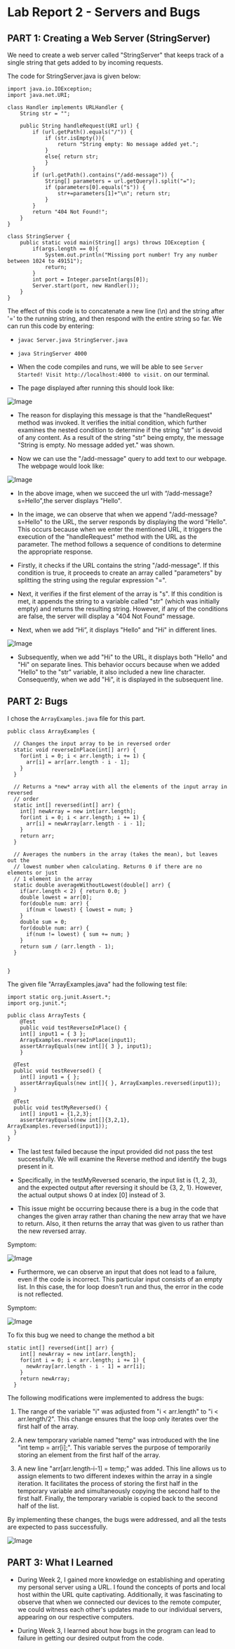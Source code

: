 # Lab Report 2 - Servers and Bugs

## PART 1: Creating a Web Server (StringServer)
We need to create a web server called "StringServer" that keeps track of a single string that gets added to by incoming requests.

The code for StringServer.java is given below:

```
import java.io.IOException;
import java.net.URI;

class Handler implements URLHandler {
    String str = "";

    public String handleRequest(URI url) {
        if (url.getPath().equals("/")) {
            if (str.isEmpty()){
                return "String empty: No message added yet.";
            }
            else{ return str;
            }
        }
        if (url.getPath().contains("/add-message")) {
            String[] parameters = url.getQuery().split("=");
            if (parameters[0].equals("s")) {
                str+=parameters[1]+"\n"; return str;
            }
        }
        return "404 Not Found!";
    }
}

class StringServer {
    public static void main(String[] args) throws IOException {
        if(args.length == 0){
            System.out.println("Missing port number! Try any number between 1024 to 49151");
            return;
        }
        int port = Integer.parseInt(args[0]);
        Server.start(port, new Handler());
    }
}
```

The effect of this code is to concatenate a new line (\n) and the string after '=' to the running string, and then respond with the entire string so far.
We can run this code by entering:
* `javac Server.java StringServer.java`
* `java StringServer 4000`

* When the code compiles and runs, we will be able to see `Server Started! Visit http://localhost:4000 to visit.` on our terminal.
* The page displayed after running this should look like:

![Image](empty.png)

* The reason for displaying this message is that the "handleRequest" method was invoked. It verifies the initial condition, which further examines the nested condition to determine if the string "str" is devoid of any content. As a result of the string "str" being empty, the message "String is empty. No message added yet." was shown.

* Now we can use the "/add-message" query to add text to our webpage. The webpage would look like:

![Image](hello.png)

* In the above image, when we succeed the url with “/add-message?s=Hello”,the server displays "Hello".

* In the image, we can observe that when we append "/add-message?s=Hello" to the URL, the server responds by displaying the word "Hello". This occurs because when we enter the mentioned URL, it triggers the execution of the "handleRequest" method with the URL as the parameter. The method follows a sequence of conditions to determine the appropriate response.

* Firstly, it checks if the URL contains the string "/add-message". If this condition is true, it proceeds to create an array called "parameters" by splitting the string using the regular expression "=".

* Next, it verifies if the first element of the array is "s". If this condition is met, it appends the string to a variable called "str" (which was initially empty) and returns the resulting string. However, if any of the conditions are false, the server will display a "404 Not Found" message.

* Next, when we add “Hi”, it displays "Hello" and "Hi" in different lines.

![Image](hi.png)

* Subsequently, when we add "Hi" to the URL, it displays both "Hello" and "Hi" on separate lines. This behavior occurs because when we added "Hello" to the "str" variable, it also included a new line character. Consequently, when we add "Hi", it is displayed in the subsequent line.

## PART 2: Bugs

I chose the `ArrayExamples.java` file for this part.

```
public class ArrayExamples {

  // Changes the input array to be in reversed order
  static void reverseInPlace(int[] arr) {
    for(int i = 0; i < arr.length; i += 1) {
      arr[i] = arr[arr.length - i - 1];
    }
  }

  // Returns a *new* array with all the elements of the input array in reversed
  // order
  static int[] reversed(int[] arr) {
    int[] newArray = new int[arr.length];
    for(int i = 0; i < arr.length; i += 1) {
      arr[i] = newArray[arr.length - i - 1];
    }
    return arr;
  }

  // Averages the numbers in the array (takes the mean), but leaves out the
  // lowest number when calculating. Returns 0 if there are no elements or just
  // 1 element in the array
  static double averageWithoutLowest(double[] arr) {
    if(arr.length < 2) { return 0.0; }
    double lowest = arr[0];
    for(double num: arr) {
      if(num < lowest) { lowest = num; }
    }
    double sum = 0;
    for(double num: arr) {
      if(num != lowest) { sum += num; }
    }
    return sum / (arr.length - 1);
  }


}
```

The given file "ArrayExamples.java" had the following test file:

```
import static org.junit.Assert.*;
import org.junit.*;

public class ArrayTests {
	@Test 
	public void testReverseInPlace() {
    int[] input1 = { 3 };
    ArrayExamples.reverseInPlace(input1);
    assertArrayEquals(new int[]{ 3 }, input1);
	}

  @Test
  public void testReversed() {
    int[] input1 = { };
    assertArrayEquals(new int[]{ }, ArrayExamples.reversed(input1));
  }
  
  @Test
  public void testMyReversed() {
    int[] input1 = {1,2,3};
    assertArrayEquals(new int[]{3,2,1}, ArrayExamples.reversed(input1));
  }
}
```

* The last test failed because the input provided did not pass the test successfully. We will examine the Reverse method and identify the bugs present in it.

* Specifically, in the testMyReversed scenario, the input list is {1, 2, 3}, and the expected output after reversing it should be {3, 2, 1}. However, the actual output shows 0 at index [0] instead of 3.

* This issue might be occurring because there is a bug in the code that changes the given array rather than chaning the new array that we have to return. Also, it then returns the array that was given to us rather than the new reversed array.

Symptom:

![Image](tests2.png)

* Furthermore, we can observe an input that does not lead to a failure, even if the code is incorrect. This particular input consists of an empty list. In this case, the for loop doesn't run and thus, the error in the code is not reflected.

Symptom:

![Image](tests.png)

To fix this bug we need to change the method a bit

```
static int[] reversed(int[] arr) {
    int[] newArray = new int[arr.length];
    for(int i = 0; i < arr.length; i += 1) {
      newArray[arr.length - i - 1] = arr[i];
    }
    return newArray;
  }
```

The following modifications were implemented to address the bugs:

1. The range of the variable "i" was adjusted from "i < arr.length" to "i < arr.length/2". This change ensures that the loop only iterates over the first half of the array.

2. A new temporary variable named "temp" was introduced with the line "int temp = arr[i];". This variable serves the purpose of temporarily storing an element from the first half of the array.

3. A new line "arr[arr.length-i-1] = temp;" was added. This line allows us to assign elements to two different indexes within the array in a single iteration. It facilitates the process of storing the first half in the temporary variable and simultaneously copying the second half to the first half. Finally, the temporary variable is copied back to the second half of the list.

By implementing these changes, the bugs were addressed, and all the tests are expected to pass successfully.

![Image](tests.png)

## PART 3: What I Learned

* During Week 2, I gained more knowledge on establishing and operating my personal server using a URL. I found the concepts of ports and local host within the URL quite captivating. Additionally, it was fascinating to observe that when we connected our devices to the remote computer, we could witness each other's updates made to our individual servers, appearing on our respective computers.

* During Week 3, I learned about how bugs in the program can lead to failure in getting our desired output from the code.

